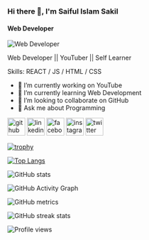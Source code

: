 ### Hi there 👋, I'm Saiful Islam Sakil
#### Web Developer
![Web Developer](https://arturssmirnovs.github.io/github-profile-readme-generator/images/banner.png)

Web Developer || YouTuber || Self Learner

Skills: REACT / JS / HTML / CSS

- 🔭 I’m currently working on YouTube 
- 🌱 I’m currently learning Web Development 
- 👯 I’m looking to collaborate on GitHub 
- 💬 Ask me about Programming 


[<img src='https://cdn.jsdelivr.net/npm/simple-icons@3.0.1/icons/github.svg' alt='github' height='40'>](https://github.com/saifulwebp)  [<img src='https://cdn.jsdelivr.net/npm/simple-icons@3.0.1/icons/linkedin.svg' alt='linkedin' height='40'>](https://www.linkedin.com/in/saifulwebp/)  [<img src='https://cdn.jsdelivr.net/npm/simple-icons@3.0.1/icons/facebook.svg' alt='facebook' height='40'>](https://www.facebook.com/saifulwebp)  [<img src='https://cdn.jsdelivr.net/npm/simple-icons@3.0.1/icons/instagram.svg' alt='instagram' height='40'>](https://www.instagram.com/saifulwebp/)  [<img src='https://cdn.jsdelivr.net/npm/simple-icons@3.0.1/icons/twitter.svg' alt='twitter' height='40'>](https://twitter.com/saifulwebp)  

[![trophy](https://github-profile-trophy.vercel.app/?username=saifulwebp)](https://github.com/ryo-ma/github-profile-trophy)

[![Top Langs](https://github-readme-stats.vercel.app/api/top-langs/?username=saifulwebp)](https://github.com/anuraghazra/github-readme-stats)

![GitHub stats](https://github-readme-stats.vercel.app/api?username=saifulwebp&show_icons=true)  

![GitHub Activity Graph](https://activity-graph.herokuapp.com/graph?username=saifulwebp)  

![GitHub metrics](https://metrics.lecoq.io/saifulwebp)  

![GitHub streak stats](https://streak-stats.demolab.com/?user=saifulwebp)  

![Profile views](https://gpvc.arturio.dev/saifulwebp)  
